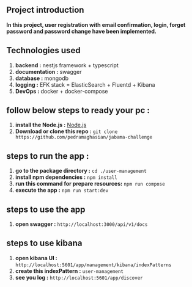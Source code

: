 ## Project introduction

 **In this project, user registration with email confirmation, login, forget password and password change have been implemented.**

## Technologies used
 1. **backend :**  nestjs framework + typescript
 2. **documentation :**  swagger
 3. **database :**  mongodb
 4. **logging :**   EFK stack = ElasticSearch + Fluentd + Kibana
 5. **DevOps :**  docker + docker-compose


## follow below steps to ready your pc : 
1. **install the Node.js :** [Node.js](https://nodejs.org/en/)
2. **Download or clone this repo :**  `git clone https://github.com/pedramaghasian/jabama-challenge`


## steps to run the app :
1. **go to the package directory :** `cd ./user-management`
2. **install npm dependencies :** `npm install`
3. **run this command for prepare resources:** `npm run compose`
4. **execute the app :**  `npm run start:dev`

## steps to use the app
1. **open swagger :** `http://localhost:3000/api/v1/docs`

## steps to use kibana
1. **open kibana UI :** `http://localhost:5601/app/management/kibana/indexPatterns` 
2. **create this indexPattern :** `user-management`
3. **see you log :** `http://localhost:5601/app/discover`




